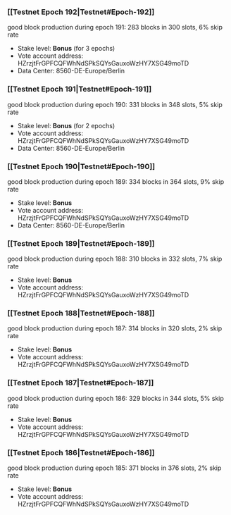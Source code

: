 ### [[Testnet Epoch 192|Testnet#Epoch-192]]
good block production during epoch 191: 283 blocks in 300 slots, 6% skip rate
* Stake level: **Bonus** (for 3 epochs)
* Vote account address: HZrzjtFrGPFCQFWhNdSPkSQYsGauxoWzHY7XSG49moTD
* Data Center: 8560-DE-Europe/Berlin
### [[Testnet Epoch 191|Testnet#Epoch-191]]
good block production during epoch 190: 331 blocks in 348 slots, 5% skip rate
* Stake level: **Bonus** (for 2 epochs)
* Vote account address: HZrzjtFrGPFCQFWhNdSPkSQYsGauxoWzHY7XSG49moTD
* Data Center: 8560-DE-Europe/Berlin
### [[Testnet Epoch 190|Testnet#Epoch-190]]
good block production during epoch 189: 334 blocks in 364 slots, 9% skip rate
* Stake level: **Bonus**
* Vote account address: HZrzjtFrGPFCQFWhNdSPkSQYsGauxoWzHY7XSG49moTD
* Data Center: 8560-DE-Europe/Berlin
### [[Testnet Epoch 189|Testnet#Epoch-189]]
good block production during epoch 188: 310 blocks in 332 slots, 7% skip rate
* Stake level: **Bonus**
* Vote account address: HZrzjtFrGPFCQFWhNdSPkSQYsGauxoWzHY7XSG49moTD
### [[Testnet Epoch 188|Testnet#Epoch-188]]
good block production during epoch 187: 314 blocks in 320 slots, 2% skip rate
* Stake level: **Bonus**
* Vote account address: HZrzjtFrGPFCQFWhNdSPkSQYsGauxoWzHY7XSG49moTD
### [[Testnet Epoch 187|Testnet#Epoch-187]]
good block production during epoch 186: 329 blocks in 344 slots, 5% skip rate
* Stake level: **Bonus**
* Vote account address: HZrzjtFrGPFCQFWhNdSPkSQYsGauxoWzHY7XSG49moTD
### [[Testnet Epoch 186|Testnet#Epoch-186]]
good block production during epoch 185: 371 blocks in 376 slots, 2% skip rate
* Stake level: **Bonus**
* Vote account address: HZrzjtFrGPFCQFWhNdSPkSQYsGauxoWzHY7XSG49moTD